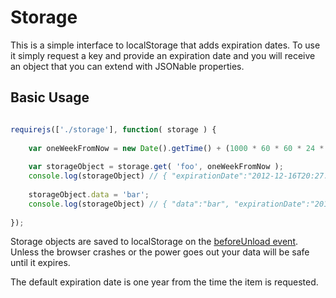 # Storage

This is a simple interface to localStorage that adds expiration dates. To use it simply request a key and provide an expiration date and you will receive an object that you can extend with JSONable properties.

## Basic Usage

```javascript

requirejs(['./storage'], function( storage ) {
	
	var oneWeekFromNow = new Date().getTime() + (1000 * 60 * 60 * 24 * 7);
	
	var storageObject = storage.get( 'foo', oneWeekFromNow );
	console.log(storageObject) // { "expirationDate":"2012-12-16T20:27:23.622Z" }
	
	storageObject.data = 'bar';
	console.log(storageObject) // { "data":"bar", "expirationDate":"2013-12-16T20:27:23.622Z" }
	
});

```

Storage objects are saved to localStorage on the [beforeUnload event](https://developer.mozilla.org/en-US/docs/DOM/window.onbeforeunload). Unless the browser crashes or the power goes out your data will be safe until it expires.

The default expiration date is one year from the time the item is requested.